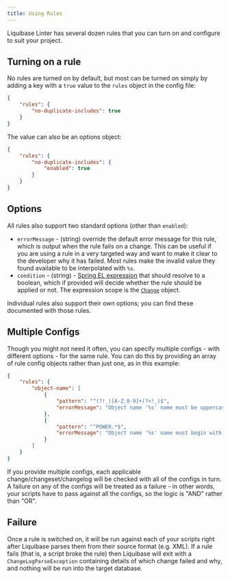 ```yaml
---
title: Using Rules
---
```


Liquibase Linter has several dozen rules that you can turn on and configure to suit your project.

## Turning on a rule

No rules are turned on by default, but most can be turned on simply by adding a key with a `true` value to the `rules` object in the config file:

```json
{
    "rules": {
        "no-duplicate-includes": true
    }
}
```

The value can also be an options object:

```json
{
    "rules": {
        "no-duplicate-includes": {
            "enabled": true
        }
    }
}
```

## Options

All rules also support two standard options (other than `enabled`):

- `errorMessage` - (string) override the default error message for this rule, which is output when the rule fails on a change. This can be useful if you are using a rule in a very targeted way and want to make it clear to the developer why it has failed. Most rules make the invalid value they found available to be interpolated with `%s`.
- `condition` - (string) - [Spring EL expression](https://www.baeldung.com/spring-expression-language) that should resolve to a boolean, which if provided will decide whether the rule should be applied or not. The expression scope is the [`Change`](https://github.com/liquibase/liquibase/blob/master/liquibase-core/src/main/java/liquibase/change/Change.java) object.

Individual rules also support their own options; you can find these documented with those rules.

## Multiple Configs

Though you might not need it often, you can specify multiple configs - with different options - for the same rule. You can do this by providing an array of rule config objects rather than just one, as in this example:

```json
{
    "rules": {
        "object-name": [
            {
                "pattern": "^(?!_)[A-Z_0-9]+(?<!_)$",
                "errorMessage": "Object name '%s' name must be uppercase and use '_' separation"
            },
            {
                "pattern": "^POWER.*$",
                "errorMessage": "Object name '%s' name must begin with 'POWER'"
            }
        ]
    }
}
```

If you provide multiple configs, each applicable change/changeset/changelog will be checked with all of the configs in turn. A failure on any of the configs will be treated as a failure - in other words, your scripts have to pass against all the configs, so the logic is "AND" rather than "OR".

## Failure

Once a rule is switched on, it will be run against each of your scripts right after Liquibase parses them from their source format (e.g. XML). If a rule fails (that is, a script broke the rule) then Liquibase will exit with a `ChangeLogParseException` containing details of which change failed and why, and nothing will be run into the target database.
